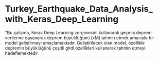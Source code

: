 # Turkey_Earthquake_Data_Analysis_with_Keras_Deep_Learning
"Bu çalışma, Keras Deep Learning çerçevesini kullanarak geçmiş deprem verilerine dayanarak deprem büyüklüğünü (xM) tahmin etmek amacıyla bir model geliştirmeyi amaçlamaktadır. Geliştirilecek olan model, özellikle depremin büyüklüğünü çeşitli girdi özellikleri kullanarak tahmin etmeyi hedeflemektedir.
